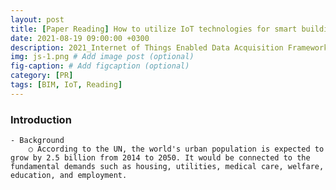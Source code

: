 ```yaml
---
layout: post
title: [Paper Reading] How to utilize IoT technologies for smart building research and applications?
date: 2021-08-19 09:00:00 +0300
description: 2021_Internet of Things Enabled Data Acquisition Framework for Smart Building Applications # Add post description (optional)
img: js-1.png # Add image post (optional)
fig-caption: # Add figcaption (optional)
category: [PR]
tags: [BIM, IoT, Reading]
---
```



### Introduction
	- Background
		○ According to the UN, the world's urban population is expected to grow by 2.5 billion from 2014 to 2050. It would be connected to the fundamental demands such as housing, utilities, medical care, welfare, education, and employment.
